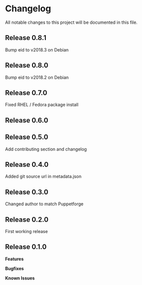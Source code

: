 # Changelog

All notable changes to this project will be documented in this file.

## Release 0.8.1

Bump eid to v2018.3 on Debian

## Release 0.8.0

Bump eid to v2018.2 on Debian

## Release 0.7.0

Fixed RHEL / Fedora package install

## Release 0.6.0

## Release 0.5.0

Add contributing section and changelog

## Release 0.4.0

Added git source url in metadata.json

## Release 0.3.0

Changed author to match Puppetforge

## Release 0.2.0

First working release

## Release 0.1.0

**Features**

**Bugfixes**

**Known Issues**
